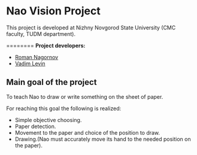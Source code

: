 Nao Vision Project
=========

This project is developed at Nizhny Novgorod State University (CMC faculty,
TUDM department).

========
**Project developers:**
  - [Roman Nagornov](https://github.com/Roman-Nagornov)
  - [Vadim Levin](https://github.com/VadimLevin)

## Main goal of the project

To teach Nao to draw or write something on the sheet of paper.

For reaching this goal the following is realized:
  - Simple objective choosing.
  - Paper detection.
  - Movement to the paper and choice of the position to draw.
  - Drawing.(Nao must accurately move its hand to the needed position on the paper).




